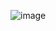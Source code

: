![image](https://user-images.githubusercontent.com/11780795/152404737-f2fa544b-c229-48d0-8e1e-2500a89c8850.png)

